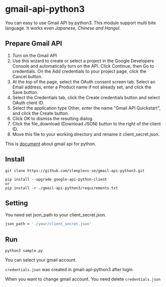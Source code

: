 # gmail-api-python3
You can easy to use Gmail API by python3. This module support multi bite language. It works even *Japanese, Chinese and Hangul*. 

## Prepare Gmail API
1. Turn on the Gmail API
1. Use this wizard to create or select a project in the Google Developers Console and automatically turn on the API. Click Continue, then Go to credentials.
On the Add credentials to your project page, click the Cancel button.
1. At the top of the page, select the OAuth consent screen tab. Select an Email address, enter a Product name if not already set, and click the Save button.
1. Select the Credentials tab, click the Create credentials button and select OAuth client ID.
1. Select the application type Other, enter the name "Gmail API Quickstart", and click the Create button.
1. Click OK to dismiss the resulting dialog.
1. Click the file_download (Download JSON) button to the right of the client ID.
1. Move this file to your working directory and rename it client_secret.json.

This is [document](https://developers.google.com/gmail/api/quickstart/python) about gmail api for python.

## Install
    git clone https://github.com/sleepless-se/gmail-api-python3.git
    
    pip install --upgrade google-api-python-client
    or
    pip install -r ./gmail-api-python3/requirements.txt

## Setting
You need set json_path to your client_secret.json.

```ruby:kobito.rb
json_path = './your/client_secret.json'
```

## Run

    python3 sample.py

You can select your gmail account.

`credentials.json` was created in gmail-api-python3 after login.

When you want to change gmail account. You need delete `credentials.json`
